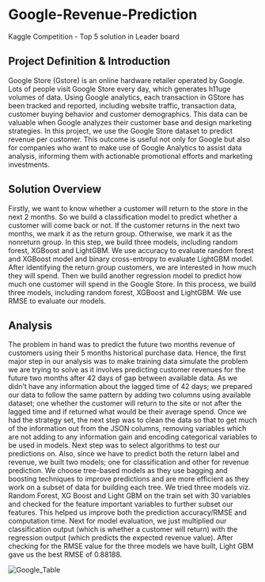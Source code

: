 # Google-Revenue-Prediction
Kaggle Competition - Top 5 solution  in Leader board

## Project Definition & Introduction
Google Store (Gstore) is an online hardware retailer operated by Google. Lots
of people visit Google Store every day, which generates h11uge volumes of
data. Using Google analytics, each transaction in GStore has been tracked and
reported, including website traffic, transaction data, customer buying behavior
and customer demographics. This data can be valuable when Google analyzes
their customer base and design marketing strategies.
In this project, we use the Google Store dataset to predict revenue per
customer. This outcome is useful not only for Google but also for companies
who want to make use of Google Analytics to assist data analysis, informing
them with actionable promotional efforts and marketing investments.

## Solution Overview
Firstly, we want to know whether a customer will return to the store in the
next 2 months. So we build a classification model to predict whether a
customer will come back or not. If the customer returns in the next two
months, we mark it as the return group. Otherwise, we mark it as the nonreturn
group. In this step, we build three models, including random forest,
XGBoost and LightGBM. We use accuracy to evaluate random forest and
XGBoost model and binary cross-entropy to evaluate LightGBM model. After
identifying the return group customers, we are interested in how much they
will spend. Then we build another regression model to predict how much one
customer will spend in the Google Store. In this process, we build three
models, including random forest, XGBoost and LightGBM. We use RMSE to
evaluate our models.

## Analysis

The problem in hand was to predict the future two months revenue of
customers using their 5 months historical purchase data. Hence, the first
major step in our analysis was to make training data simulate the problem we
are trying to solve as it involves predicting customer revenues for the future
two months after 42 days of gap between available data. As we didn’t have any
information about the lagged time of 42 days; we prepared our data to follow
the same pattern by adding two columns using available dataset; one whether
the customer will return to the site or not after the lagged time and if returned
what would be their average spend.
Once we had the strategy set, the next step was to clean the data so that to get
much of the information out from the JSON columns, removing variables
which are not adding to any information gain and encoding categorical
variables to be used in models. Next step was to select algorithms to test our
predictions on. Also, since we have to predict both the return label and
revenue, we built two models; one for classification and other for revenue
prediction. We choose tree-based models as they use bagging and boosting
techniques to improve predictions and are more efficient as they work on a
subset of data for building each tree. We tried three models viz. Random
Forest, XG Boost and Light GBM on the train set with 30 variables and checked
for the feature important variables to further subset our features. This helped
us improve both the prediction accuracy/RMSE and computation time.
Next for model evaluation, we just multiplied our classification output (which
is whether a customer will return) with the regression output (which predicts
the expected revenue value). After checking for the RMSE value for the three
models we have built, Light GBM gave us the best RMSE of 0.88188.

![Google_Table](https://user-images.githubusercontent.com/25751360/80908365-ea539600-8ce4-11ea-8c83-7e8081259891.JPG)

